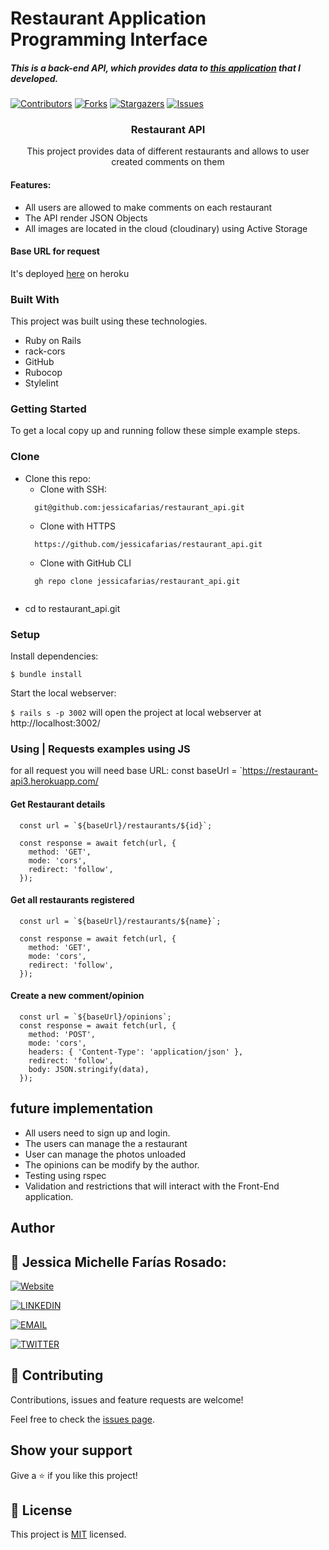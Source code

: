 # Restaurant Application Programming Interface

##### This is a back-end API, which provides data to [this application](https://github.com/jessicafarias/restaurant_app/tree/feature/milestone) that I developed.

[![Contributors][contributors-shield]][contributors-url]
[![Forks][forks-shield]][forks-url]
[![Stargazers][stars-shield]][stars-url]
[![Issues][issues-shield]][issues-url]

<!-- PROJECT LOGO -->
  <h3 align="center">Restaurant API</h3>

  <p align="center">
    This project provides data of different restaurants and allows to user created comments on them <br /></p>

<!-- ABOUT THE PROJECT -->

#### Features:
- All users are allowed to make comments on each restaurant
- The API render JSON Objects
- All images are located in the cloud (cloudinary) using Active Storage

#### Base URL for request
It's deployed [here](https://restaurant-api3.herokuapp.com/) on heroku

### Built With
This project was built using these technologies.
* Ruby on Rails
* rack-cors
* GitHub
* Rubocop
* Stylelint


### Getting Started
To get a local copy up and running follow these simple example steps.

### Clone
* Clone this repo:
  - Clone with SSH:
  ```
    git@github.com:jessicafarias/restaurant_api.git
  ```
  - Clone with HTTPS
  ```
    https://github.com/jessicafarias/restaurant_api.git
  ```
  - Clone with GitHub CLI
  ```
    gh repo clone jessicafarias/restaurant_api.git
    
 - cd to restaurant_api.git


### Setup

Install dependencies:

```
$ bundle install
```

Start the local webserver:

```$ rails s -p 3002``` will open the project at local webserver at http://localhost:3002/ 

### Using | Requests examples using JS

for all request you will need base URL:
const baseUrl = `https://restaurant-api3.herokuapp.com/


#### Get Restaurant details
```
  const url = `${baseUrl}/restaurants/${id}`;

  const response = await fetch(url, {
    method: 'GET',
    mode: 'cors',
    redirect: 'follow',
  });
```

#### Get all restaurants registered
```
  const url = `${baseUrl}/restaurants/${name}`;

  const response = await fetch(url, {
    method: 'GET',
    mode: 'cors',
    redirect: 'follow',
  });
```

#### Create a new comment/opinion
```
  const url = `${baseUrl}/opinions`;
  const response = await fetch(url, {
    method: 'POST',
    mode: 'cors',
    headers: { 'Content-Type': 'application/json' },
    redirect: 'follow',
    body: JSON.stringify(data),
  });
```
## future implementation
- All users need to sign up and login.
- The users can manage the a restaurant 
- User can manage the photos unloaded
- The opinions can be modify by the author.
- Testing using rspec
- Validation and restrictions that will interact with the Front-End application.

## Author

## 👤 Jessica Michelle Farías Rosado:

 [![Website](https://img.shields.io/badge/-Website-black?style=for-the-badge&logo=Julia&logoColor=white)](https://jessicafarias.github.io/)

 [![LINKEDIN](https://img.shields.io/badge/-LINKEDIN-0077B5?style=for-the-badge&logo=Linkedin&logoColor=white)](https://www.linkedin.com/in/jessica-michelle-farias-rosado/)

 [![EMAIL](https://img.shields.io/badge/-EMAIL-D14836?style=for-the-badge&logo=Mail.Ru&logoColor=white)](mailto:jessica.farias.rosado@gmail.com)
 
 [![TWITTER](https://img.shields.io/badge/-TWITTER-1DA1F2?style=for-the-badge&logo=Twitter&logoColor=white)](https://twitter.com/FariasRosado)


## 🤝 Contributing

Contributions, issues and feature requests are welcome!

Feel free to check the [issues page](https://github.com/jessicafarias/restaurant_api/issues).

## Show your support

Give a :star: if you like this project!



<!-- MARKDOWN LINKS & IMAGES -->
<!-- https://www.markdownguide.org/basic-syntax/#reference-style-links -->
[contributors-shield]: https://img.shields.io/github/contributors/jessicafarias/restaurant_api.svg?style=flat-square
[contributors-url]: https://github.com/jessicafarias/restaurant_api/graphs/contributors
[forks-shield]: https://img.shields.io/github/forks/jessicafarias/restaurant_api.svg?style=flat-square
[forks-url]: https://github.com/jessicafarias/restaurant_api/network/members
[stars-shield]: https://img.shields.io/github/stars/jessicafarias/restaurant_api.svg?style=flat-square
[stars-url]: https://github.com/jessicafarias/restaurant_api/stargazers
[issues-shield]: https://img.shields.io/github/issues/jessicafarias/restaurant_api.svg?style=flat-square
[issues-url]: https://github.com/jessicafarias/restaurant_api/issues

## 📝 License

This project is [MIT](https://opensource.org/licenses/MIT) licensed.

